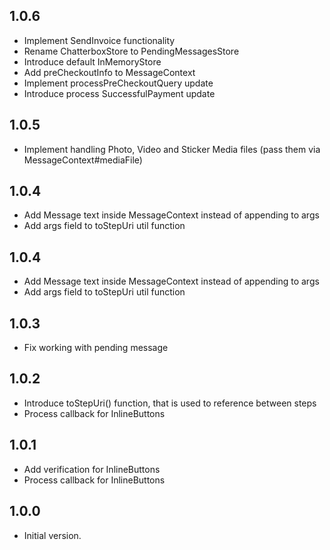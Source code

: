 ## 1.0.6
- Implement SendInvoice functionality
- Rename ChatterboxStore to PendingMessagesStore
- Introduce default InMemoryStore
- Add preCheckoutInfo to MessageContext 
- Implement processPreCheckoutQuery update
- Introduce process SuccessfulPayment update

## 1.0.5
- Implement handling Photo, Video and Sticker Media files (pass them via MessageContext#mediaFile)

## 1.0.4
- Add Message text inside MessageContext instead of appending to args
- Add args field to toStepUri util function

## 1.0.4
- Add Message text inside MessageContext instead of appending to args
- Add args field to toStepUri util function

## 1.0.3
- Fix working with pending message

## 1.0.2
- Introduce toStepUri() function, that is used to reference between steps
- Process callback for InlineButtons

## 1.0.1
- Add verification for InlineButtons
- Process callback for InlineButtons

## 1.0.0
- Initial version.
